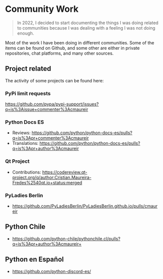# Community Work

> In 2022, I decided to start documenting the things I was doing related to communities
> because I was dealing with a feeling I was not doing enough.

Most of the work I have been doing in different communities.
Some of the items can be found on Github, and some other
are either in private repositories, chat platforms, and many
other sources.

## Project related

The activity of some projects can be found here:

### PyPi limit requests

https://github.com/pypa/pypi-support/issues?q=is%3Aissue+commenter%3Acmaureir

### Python Docs ES

* Reviews: https://github.com/python/python-docs-es/pulls?q=is%3Apr+commenter%3Acmaureir
* Translations: https://github.com/python/python-docs-es/pulls?q=is%3Apr+author%3Acmaureir

### Qt Project

* Contributions:
  https://codereview.qt-project.org/q/author:Cristian.Maureira-Fredes%2540qt.io+status:merged

### PyLadies Berlin

*  https://github.com/PyLadiesBerlin/PyLadiesBerlin.github.io/pulls/cmaureir

## Python Chile

* https://github.com/python-chile/pythonchile.cl/pulls?q=is%3Apr+author%3Acmaureir+

## Python en Español

* https://github.com/python-discord-es/
